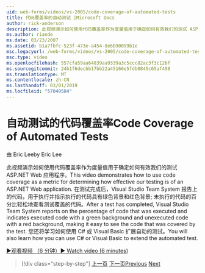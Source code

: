 ```yaml
---
uid: web-forms/videos/vs-2005/code-coverage-of-automated-tests
title: 代码覆盖率的自动测试 |Microsoft Docs
author: rick-anderson
description: 此视频演示如何使用代码覆盖率作为度量值用于确定如何有效我们的测试 ASP.NET Web 应用程序。 在测试完成后具有 com...
ms.author: riande
ms.date: 03/23/2007
ms.assetid: b1a7fbfc-523f-473e-a454-8e6b90099b1e
msc.legacyurl: /web-forms/videos/vs-2005/code-coverage-of-automated-tests
msc.type: video
ms.openlocfilehash: 557cfa59aa64839aa9339a3c5ccc82ac3f3c12bf
ms.sourcegitcommit: 24b1f6decbb17bb22a45166e5fdb0845c65af498
ms.translationtype: MT
ms.contentlocale: zh-CN
ms.lasthandoff: 03/01/2019
ms.locfileid: "57049504"
---
```

<a name="code-coverage-of-automated-tests"></a><span data-ttu-id="f5ccb-104">自动测试的代码覆盖率</span><span class="sxs-lookup"><span data-stu-id="f5ccb-104">Code Coverage of Automated Tests</span></span>
====================
<span data-ttu-id="f5ccb-105">由 Eric Lee</span><span class="sxs-lookup"><span data-stu-id="f5ccb-105">by Eric Lee</span></span>

<span data-ttu-id="f5ccb-106">此视频演示如何使用代码覆盖率作为度量值用于确定如何有效我们的测试 ASP.NET Web 应用程序。</span><span class="sxs-lookup"><span data-stu-id="f5ccb-106">This video demonstrates how to use code coverage as a metric for determining how effective our testing is of an ASP.NET Web application.</span></span> <span data-ttu-id="f5ccb-107">在测试完成后，Visual Studio Team System 报告上的代码，用于执行并指示执行的代码具有绿色背景和红色背景; 未执行的代码的百分比轻松地查看测试覆盖的代码。</span><span class="sxs-lookup"><span data-stu-id="f5ccb-107">After a test has completed, Visual Studio Team System reports on the percentage of code that was executed and indicates executed code with a green background and unexecuted code with a red background, making it easy to see the code that was covered by the test.</span></span> <span data-ttu-id="f5ccb-108">您还将学习如何使用 C# 或 Visual Basic 扩展自动的测试。</span><span class="sxs-lookup"><span data-stu-id="f5ccb-108">You will also learn how you can use C# or Visual Basic to extend the automated test.</span></span>

[<span data-ttu-id="f5ccb-109">&#9654;观看视频 （6 分钟）</span><span class="sxs-lookup"><span data-stu-id="f5ccb-109">&#9654; Watch video (6 minutes)</span></span>](https://channel9.msdn.com/Blogs/ASP-NET-Site-Videos/code-coverage-of-automated-tests)

> [!div class="step-by-step"]
> <span data-ttu-id="f5ccb-110">[上一页](measuring-the-business-value-of-ajax.md)
> [下一页](custom-extraction-rules-and-coded-web-tests.md)</span><span class="sxs-lookup"><span data-stu-id="f5ccb-110">[Previous](measuring-the-business-value-of-ajax.md)
[Next](custom-extraction-rules-and-coded-web-tests.md)</span></span>

